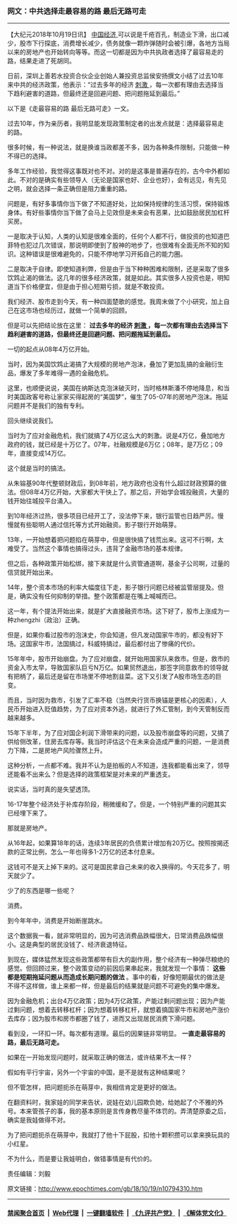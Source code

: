 ### 网文：中共选择走最容易的路 最后无路可走
------------------------

<p>
 【大纪元2018年10月19日讯】
 <a href="http://www.epochtimes.com/gb/tag/%E4%B8%AD%E5%9B%BD%E7%BB%8F%E6%B5%8E.html">
  中国经济
 </a>
 可以说是千疮百孔，制造业下滑，出口减少，股市下行探底，消费增长减少，债务就像一颗炸弹随时会被引爆，各地方当局以来的房地产也开始转向等等。而这一切都是因为中共执政者选择了最容易走的路，结果走进了死胡同。
</p>
<p>
 日前，深圳上善若水投资合伙企业创始人兼投资总监侯安扬撰文小结了过去10年来中共的经济政策，他表示：“过去多年的经济
 <a href="http://www.epochtimes.com/gb/tag/%E5%88%BA%E6%BF%80.html">
  刺激
 </a>
 ，每一次都有理由去选择当下趋利避害的道路，但最终还是回避问题、把问题拖延到最后。”
</p>
<p>
 以下是《走最容易的路 最后无路可走》一文。
</p>
<p>
 过去10年，作为亲历者，我明显能发现政策制定者的出发点就是：选择最容易走的路。
</p>
<p>
 很多时候，有一种说法，就是换谁当政都差不多，因为各种条件限制，只能做一种不得已的选择。
</p>
<p>
 多年工作经验，我觉得这事既对也不对。对的是这事是普遍存在的，古今中外都如此。不对的是确实有些领导人（无论是国家也好、企业也好），会有远见，有先见之明，就会选择一条正确但是阻力重重的路。
</p>
<p>
 问题是，有好多事情你当下做了不知道好处，比如保持规律的生活习惯，保持锻炼身体。有好些事情你当下做了会马上见效但是未来会有恶果，比如鼓励居民加杠杆买房。
</p>
<p>
 一是取决于认知，人类的认知是很难全面的，任何个人都不行，做投资的也知道巴菲特也犯过几次错误，那说明即使到了股神的地步了，也很难有全面无所不知的知识。这种错误是很难避免的，只能不停地学习开拓自己的能力圈。
</p>
<p>
 二是取决于自律。即使知道利弊，但是由于当下种种困难和限制，还是采取了很多饮鸩止渴的做法。这几年的很多经济政策，就是如此。其实很多人投资也是，明知道当下价格便宜，但是由于担心短期亏损，就是不敢投资。
</p>
<p>
 我们经济、股市走到今天，有一种四面楚歌的感觉。我周末做了个小研究，加上自己在这市场也经历过，就做一个简单的回顾。
</p>
<p>
 但是可以先把结论放在这里：
 <strong>
  过去多年的经济
  <a href="http://www.epochtimes.com/gb/tag/%E5%88%BA%E6%BF%80.html">
   刺激
  </a>
  ，每一次都有理由去选择当下趋利避害的道路，但最终还是回避问题、把问题拖延到最后。
 </strong>
</p>
<p>
 一切的起点从08年4万亿开始。
</p>
<p>
 当时，因为美国饮鸩止渴搞了大规模的房地产泡沫，叠加了更加乱搞的金融衍生品，爆发了多年难得一遇的金融危机。
</p>
<p>
 这里，也顺便说说，美国在纳斯达克泡沫破灭时，当时格林斯潘不停地降息，和当时美国政客号称让家家买得起房的“美国梦”，催生了05-07年的房地产泡沫。拖延问题并不是我们的独有专利。
</p>
<p>
 回头继续说我们。
</p>
<p>
 当时为了应对金融危机，我们就搞了4万亿这么大的刺激。说是4万亿，叠加地方政府的钱，就已经是十万亿了。07年，社融规模是6万亿；08年，是7万亿；09年，直接变成14万亿。
</p>
<p>
 这个就是当时的搞法。
</p>
<p>
 从朱镕基90年代整顿财政后，到08年前，地方政府也没有什么超过财政预算的做法。但08年4万亿开始，大家都大干快上了。那之后，开始学会城投融资，大量的钱开始往城投平台涌入。
</p>
<p>
 到10年经济过热，很多项目已经开工了，没法停下来，银行监管也日趋严厉。慢慢就有些聪明人通过信托等方式开始融资。影子银行开始萌芽。
</p>
<p>
 13年，一开始想着把问题掐在萌芽中，但是很快搞了钱荒出来。这可不行啊，太难受了。当然这个事情也搞得过头，违背了金融市场的基本规律。
</p>
<p>
 但之后，各种政策开始松绑，接下来就是什么资管通道啊，基金子公司啊，过量的信贷就开始出来。
</p>
<p>
 14年，整个资本市场的利率大幅度往下走，影子银行问题已经被监管层提及。但是，确实没有任何抑制的举措。整个政策都是在嘴上喊喊而已。
</p>
<p>
 这一年，有个提法开始出来，就是扩大直接融资市场。这下好了，股市上涨成为一种zhengzhi（政治）正确。
</p>
<p>
 但是，如果你看过股市的泡沫史，你会知道，但凡发动国家牛市的，都没有好下场。这国家牛市，法国搞过，科威特搞过，最后都付出了惨痛的代价。
</p>
<p>
 15年年中，股市开始崩盘。为了应对崩盘，就开始用国家队来救市。但是，救市的资金入市太早，导致国家队巨亏N万亿。如果贸然退出，那签字同意救市的领导就有把柄了，最后还是留在市场里不停地割韭菜。这下又引发了A股市场生态的巨变。
</p>
<p>
 而且，当时因为救市，引发了汇率不稳（当然央行货币换锚是更核心的因素），人民币开始进入贬值趋势，为了应对资本外逃，就进行了外汇管制，到今天管制反而越来越多。
</p>
<p>
 15年下半年，为了应对国企利润下滑带来的问题，以及股市崩盘等的问题，又搞了供给侧改革，住房去库存等。我当时评估这个在未来会造成严重的问题，一是消费力下降，二是房地产风险骤然上升。
</p>
<p>
 这种分析，一点都不难。我并不认为是拍板的人不知道，连我都能看出来了，领导还能看不出来么？但是选择的政策框架是对未来的严重透支。
</p>
<p>
 说实话，当时真的是失望透顶。
</p>
<p>
 16-17年整个经济处于补库存阶段，稍微缓和了。但是，一个特别严重的问题其实已经埋下来了。
</p>
<p>
 那就是房地产。
</p>
<p>
 从16年起，如果算18年的话，连续3年居民的负债累计增加有20万亿。按照按揭还款的正常比例，怎么一年也得多1-2万亿的还本付息来。
</p>
<p>
 这钱可不是天上掉下来的。这可是国民拿自己未来的收入换得的。今天花多了，明天就少了。
</p>
<p>
 少了的东西是哪一些呢？
</p>
<p>
 消费。
</p>
<p>
 到今年年中，消费是开始断崖跳水。
</p>
<p>
 这个数据我一看，就非常明显的，因为可选消费品跌幅很大，日常消费品跌幅很小。这是典型的居民没钱了、经济衰退特征。
</p>
<p>
 到现在，媒体猛然发现这些政策都带有巨大的副作用，整个经济有一种弹尽粮绝的感觉。但回顾过来，整个政策变动的前因后果串起来，我就发现一个事情：
 <strong>
  这些都是短期拖延问题从而造成长期问题的做法
 </strong>
 。事中的看，好像短期最优的做法是不得不这样做，谁上来都一样，但是最后的结果就是问题不可避免的集中爆发。
</p>
<p>
 因为金融危机；出台4万亿政策；因为4万亿政策，产能过剩问题出现；因为产能过剩问题，想着去转移杠杆；因为想着转移杠杆，就想着搞国家牛市和房地产涨价去库存；因为股市和房市都圈了钱了，进而又出现居民消费下滑问题。
</p>
<p>
 看到没，一环扣一环。每次都有道理。最后的因果链非常明显。
 <strong>
  一直走最容易的路，最后无路可走。
 </strong>
</p>
<p>
 如果在一开始发现问题时，就采取正确的做法，或许结果不太一样？
</p>
<p>
 假如有平行宇宙，另外一个宇宙的中国，是不是就有这种结果呢？
</p>
<p>
 但不管怎样，把问题扼杀在萌芽中，我相信肯定是更好的做法。
</p>
<p>
 在翻资料时，我家娃的同学来告状，说娃在幼儿园欺负她，给她起了个不雅的外号。本来管孩子的事，我的基本原则是言传身教尽量不体罚的。弄清楚原委之后，确实是我娃做得不对。
</p>
<p>
 为了把问题扼杀在萌芽中，我就打了他十下屁股，扣他十颗积攒可以拿来换玩具的小红星。
</p>
<p>
 不为什么，而是要让我娃明白，做错事情是有代价的。
</p>
<p>
 责任编辑：刘毅
</p>

原文链接：http://www.epochtimes.com/gb/18/10/19/n10794310.htm


------------------------
#### [禁闻聚合首页](https://github.com/gfw-breaker/banned-news/blob/master/README.md) &nbsp;|&nbsp; [Web代理](https://github.com/gfw-breaker/open-proxy/blob/master/README.md) &nbsp;|&nbsp; [一键翻墙软件](https://github.com/gfw-breaker/nogfw/blob/master/README.md) &nbsp;|&nbsp; [《九评共产党》](https://github.com/gfw-breaker/9ping.md/blob/master/README.md#九评之一评共产党是什么) &nbsp;|&nbsp; [《解体党文化》](https://github.com/gfw-breaker/jtdwh.md/blob/master/README.md#绪论)